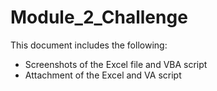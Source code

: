 # Module_2_Challenge
This document includes the following:

- Screenshots of the Excel file and VBA script
- Attachment of the Excel and VA script